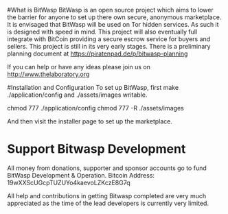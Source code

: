 #What is BitWasp
BitWasp is an open source project which aims to lower the barrier for anyone to set up there own secure, anonymous marketplace. It is envisaged that BitWasp will be used on Tor hidden services. As such it is designed with speed in mind. This project will also eventually full integrate with BitCoin providing a secure escrow service for buyers and sellers. This project is still in its very early stages. There is a preliminary planning document at https://piratenpad.de/p/bitwasp-planning

If you can help or have any ideas please join us on http://www.thelaboratory.org

#Installation and Configuration
To set up BitWasp, first make ./application/config and ./assets/images writable.

chmod 777 ./application/config
chmod 777 -R ./assets/images

And then visit the installer page to set up the marketplace.

# Support Bitwasp Development
All money from donations, supporter and sponsor accounts go to fund BitWasp Development & Operation. 
Bitcoin Address: 19wXXScUGcpTUZUYo4kaevoLZKczE8G7q

All help and contributions in getting Bitwasp completed are very much appreciated as the time of the lead developers is currently very limited.

